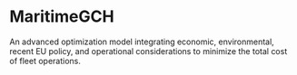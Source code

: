 # MaritimeGCH
An advanced optimization model integrating economic, environmental, recent EU policy, and operational considerations to minimize the total cost of fleet operations.
